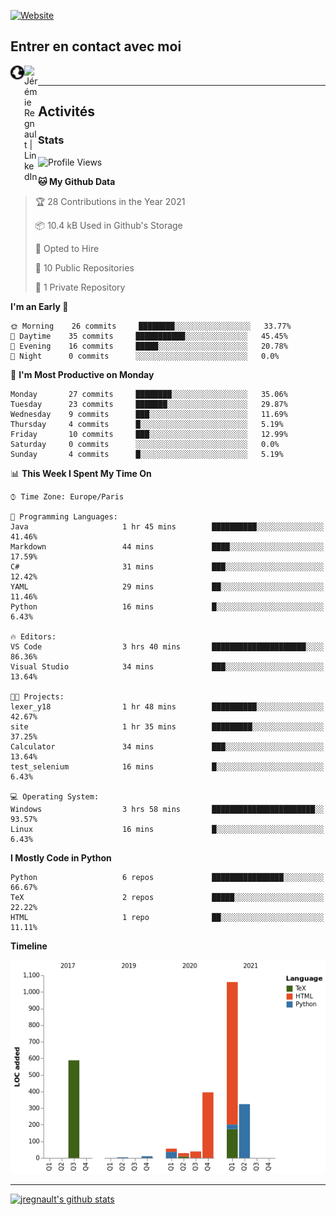 [![Website](https://img.shields.io/website?logo=globe&label=jregnault.github.io&style=for-the-badge&url=https://jregnault.github.io)](https://jregnault.github.io)

## Entrer en contact avec moi

[<img align="left" alt="codeSTACKr.com" width="22px" src="https://raw.githubusercontent.com/iconic/open-iconic/master/svg/globe.svg" />][website]
[<img align="left" alt="Jérémie Regnault | LinkedIn" width="22px" src="https://cdn.jsdelivr.net/npm/simple-icons@v3/icons/linkedin.svg" />][linkedin]

<br />

---

## Activités

### Stats
<!--START_SECTION:waka-->
![Profile Views](http://img.shields.io/badge/Profile%20Views-1-blue)

**🐱 My Github Data** 

> 🏆 28 Contributions in the Year 2021
 > 
> 📦 10.4 kB Used in Github's Storage 
 > 
> 💼 Opted to Hire
 > 
> 📜 10 Public Repositories 
 > 
> 🔑 1 Private Repository 
 > 
**I'm an Early 🐤** 

```text
🌞 Morning    26 commits     ████████░░░░░░░░░░░░░░░░░   33.77% 
🌆 Daytime    35 commits     ███████████░░░░░░░░░░░░░░   45.45% 
🌃 Evening    16 commits     █████░░░░░░░░░░░░░░░░░░░░   20.78% 
🌙 Night      0 commits      ░░░░░░░░░░░░░░░░░░░░░░░░░   0.0%

```
📅 **I'm Most Productive on Monday** 

```text
Monday       27 commits     ████████░░░░░░░░░░░░░░░░░   35.06% 
Tuesday      23 commits     ███████░░░░░░░░░░░░░░░░░░   29.87% 
Wednesday    9 commits      ███░░░░░░░░░░░░░░░░░░░░░░   11.69% 
Thursday     4 commits      █░░░░░░░░░░░░░░░░░░░░░░░░   5.19% 
Friday       10 commits     ███░░░░░░░░░░░░░░░░░░░░░░   12.99% 
Saturday     0 commits      ░░░░░░░░░░░░░░░░░░░░░░░░░   0.0% 
Sunday       4 commits      █░░░░░░░░░░░░░░░░░░░░░░░░   5.19%

```


📊 **This Week I Spent My Time On** 

```text
⌚︎ Time Zone: Europe/Paris

💬 Programming Languages: 
Java                     1 hr 45 mins        ██████████░░░░░░░░░░░░░░░   41.46% 
Markdown                 44 mins             ████░░░░░░░░░░░░░░░░░░░░░   17.59% 
C#                       31 mins             ███░░░░░░░░░░░░░░░░░░░░░░   12.42% 
YAML                     29 mins             ██░░░░░░░░░░░░░░░░░░░░░░░   11.46% 
Python                   16 mins             █░░░░░░░░░░░░░░░░░░░░░░░░   6.43%

🔥 Editors: 
VS Code                  3 hrs 40 mins       █████████████████████░░░░   86.36% 
Visual Studio            34 mins             ███░░░░░░░░░░░░░░░░░░░░░░   13.64%

🐱‍💻 Projects: 
lexer_y18                1 hr 48 mins        ██████████░░░░░░░░░░░░░░░   42.67% 
site                     1 hr 35 mins        █████████░░░░░░░░░░░░░░░░   37.25% 
Calculator               34 mins             ███░░░░░░░░░░░░░░░░░░░░░░   13.64% 
test_selenium            16 mins             █░░░░░░░░░░░░░░░░░░░░░░░░   6.43%

💻 Operating System: 
Windows                  3 hrs 58 mins       ███████████████████████░░   93.57% 
Linux                    16 mins             █░░░░░░░░░░░░░░░░░░░░░░░░   6.43%

```

**I Mostly Code in Python** 

```text
Python                   6 repos             ████████████████░░░░░░░░░   66.67% 
TeX                      2 repos             █████░░░░░░░░░░░░░░░░░░░░   22.22% 
HTML                     1 repo              ██░░░░░░░░░░░░░░░░░░░░░░░   11.11%

```


**Timeline**

![Chart not found](https://raw.githubusercontent.com/jregnault/jregnault/master/charts/bar_graph.png) 


<!--END_SECTION:waka-->
---

[![jregnault's github stats](https://github-readme-stats.jregnault.vercel.app/api?username=jregnault&show_icons=true)](https://github.com/jregnault/github-readme-stats)

[website]: jregnault.github.io
[linkedin]: https://www.linkedin.com/in/j%C3%A9r%C3%A9mie-regnault-4a30b2138/
